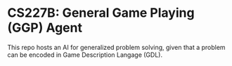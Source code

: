 # CS227B: General Game Playing (GGP) Agent

This repo hosts an AI for generalized problem solving, given that a problem can be encoded in Game Description Langage (GDL).
